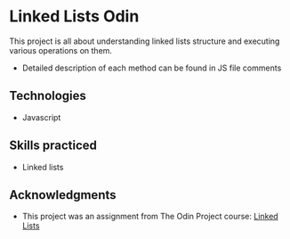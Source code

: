 # Linked Lists Odin

This project is all about understanding linked lists structure and executing various operations on them.

* Detailed description of each method can be found in JS file comments

## Technologies
* Javascript

## Skills practiced
* Linked lists

## Acknowledgments
* This project was an assignment from The Odin Project course: [Linked Lists](https://www.theodinproject.com/lessons/javascript-linked-lists)